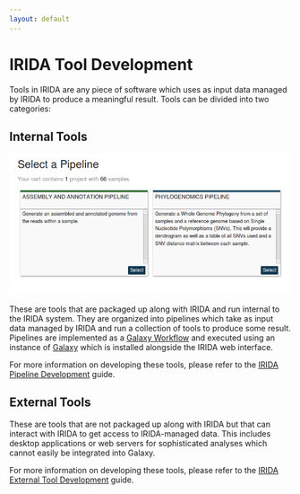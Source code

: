 ```yaml
---
layout: default
---
```


IRIDA Tool Development
======================

Tools in IRIDA are any piece of software which uses as input data managed by IRIDA to produce a meaningful result.  Tools can be divided into two categories:

Internal Tools
--------------

![irida-pipelines][]

These are tools that are packaged up along with IRIDA and run internal to the IRIDA system.  They are organized into pipelines which take as input data managed by IRIDA and run a collection of tools to produce some result.  Pipelines are implemented as a [Galaxy Workflow][] and executed using an instance of [Galaxy][] which is installed alongside the IRIDA web interface.

For more information on developing these tools, please refer to the [IRIDA Pipeline Development][] guide.

External Tools
--------------

These are tools that are not packaged up along with IRIDA but that can interact with IRIDA to get access to IRIDA-managed data.  This includes desktop applications or web servers for sophisticated analyses which cannot easily be integrated into Galaxy.

For more information on developing these tools, please refer to the [IRIDA External Tool Development][] guide.

[Galaxy]: http://galaxyproject.org/
[Galaxy Workflow]: https://wiki.galaxyproject.org/Learn/AdvancedWorkflow
[IRIDA Pipeline Development]: pipelines/
[IRIDA External Tool Development]: external/
[irida-pipelines]: pipelines/images/irida-pipelines.png
